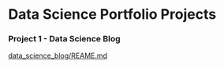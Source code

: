 # Data Science Portfolio Projects

### Project 1 - Data Science Blog

[data_science_blog/REAME.md](data_science_blog/README.md)
